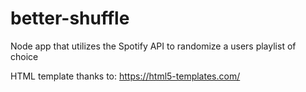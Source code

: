 # better-shuffle
Node app that utilizes the Spotify API to randomize a users playlist of choice

HTML template thanks to: https://html5-templates.com/
